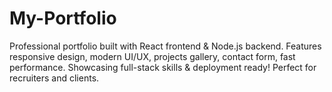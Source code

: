 # My-Portfolio
Professional portfolio built with React frontend &amp; Node.js backend. Features responsive design, modern UI/UX, projects gallery, contact form, fast performance. Showcasing full-stack skills &amp; deployment ready! Perfect for recruiters and clients.

